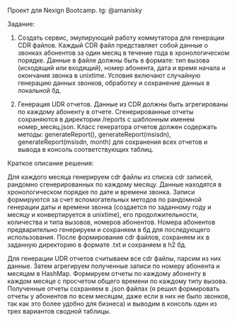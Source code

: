 Проект для Nexign Bootcamp. tg: @amanisky

Задание:

1. Создать сервис, эмулирующий работу коммутатора для генерации CDR файлов. Каждый CDR файл представляет собой данные о звонках абонентов за один месяц в течение года в хронологическом порядке. Данные в файле должны быть в формате: тип вызова (исходящий или входящий), номер абонента, дата и время начала и окончания звонка в unixtime. Условия включают случайную генерацию данных звонков, обработку и сохранение данных в локальной бд.

2. Генерация UDR отчетов. Данные из CDR должны быть агрегированы по каждому абоненту в отчете. Сгенерированные отчеты сохраняются в директории /reports с шаблонным именем номер_месяц.json. Класс генератора отчетов должен содержать методы: generateReport(), generateReport(msisdn), generateReport(msisdn, month) для сохранения всех отчетов и вывода в консоль соответствующих таблиц.

Краткое описание решения: 

Для каждого месяца генерируем cdr файлы из списка cdr записей, рандомно сгенерированных по каждому месяцу. Данные находятся в хронологическом порядке по дате и времени звонка. Записи формируются за счет вспомогательных методов по рандомной генерации даты и времени звонка (создается по заданному году и месяцу и конвертируется в unixtime), его продолжительности, количества и типа вызовов, номеров абонентов. Номера абонентов предварительно генерируем и сохраняем в бд для последующего использования. После формирования cdr файлов, сохраняем их в заданную директорию в формате .txt и сохраняем в h2 бд. 

Для генерации UDR отчетов считываем все cdr файлы, парсим из них данные. Затем агрегируем полученные записи по номеру абонента и месяцам в HashMap. Формируем отчеты по каждому абоненту в каждом месяце с просчетом общего времени по каждому типу вызова. Полученные отчеты сохраняем в .json файлах (я решил формировать отчеты у абонентов по всем месяцам, даже если в них не было звонков, так как это более удобно для бизнеса) и выводим в консоль один из трех вариантов сводной таблицы. 
